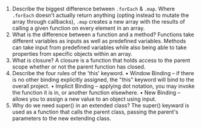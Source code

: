 1. Describe the biggest difference between `.forEach` & `.map`.
    Where `.forEach` doesn't actually return anything (opting instead to mutate the array through callbacks), `.map` creates a new array
    with the results of calling a given function on every element in an array.
2. What is the difference between a function and a method?
    Functions take different variables as inputs as well as predefined variables. Methods can take input from predefined variables while
    also being able to take properties from specific objects within an array.
3. What is closure?
    A closure is a function that holds access to the parent scope whether or not the parent function has closed.
4. Describe the four rules of the 'this' keyword.
    • Window Binding – if there is no other binding explicitly assigned, the "this" keyword will bind to the overall project.
    • Implicit Binding – applying dot notation, you may invoke the function it is in, or another function elsewhere.
    • New Binding – allows you to assign a new value to an object using input.
5. Why do we need super() in an extended class?
    The super() keyward is used as a function that calls the parent class, passing the parent's parameters to the new extending class.